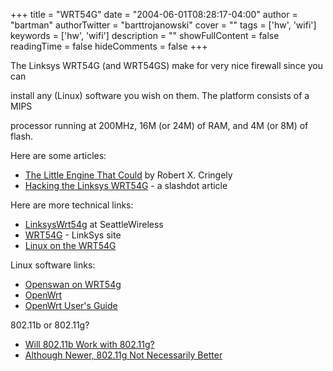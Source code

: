 +++
title = "WRT54G"
date = "2004-06-01T08:28:17-04:00"
author = "bartman"
authorTwitter = "barttrojanowski"
cover = ""
tags = ['hw', 'wifi']
keywords = ['hw', 'wifi']
description = ""
showFullContent = false
readingTime = false
hideComments = false
+++

<p>The Linksys WRT54G (and WRT54GS) make for very nice firewall since you can 

install any (Linux) software you wish on them.  The platform consists of a MIPS

processor running at 200MHz, 16M (or 24M) of RAM, and 4M (or 8M) of flash.

</p>



<p>Here are some articles:

<ul>

<li><a href=http://www.pbs.org/cringely/pulpit/pulpit20040527.html>The Little Engine That Could</a> by Robert X. Cringely

<li><a href=http://slashdot.org/articles/04/06/01/0640250.shtml?tid=126&tid=137&tid=193&tid=215&tid=95>Hacking the Linksys WRT54G</a> - a slashdot article

</ul>

</p>



<p>Here are more technical links:

<ul>

<li><a href=http://www.seattlewireless.net/index.cgi/LinksysWrt54g>LinksysWrt54g</a> at SeattleWireless

<li><a href=http://www.linksys.com/products/product.asp?prid=508&scid=35>WRT54G</a> - LinkSys site

<li><a href=http://www.batbox.org/wrt54g-linux.html>Linux on the WRT54G</a>

</ul>

</p>



<p>Linux software links:

<ul>

<li><a href=http://lists.openswan.org/pipermail/dev/2004-May/000322.html>Openswan on WRT54g</a>

<li><a href=http://openwrt.ksilebo.net/>OpenWrt</a>

<li><a href=http://openwrt.ksilebo.net/userguide.html>OpenWrt User's Guide</a>

</ul>

</p>



<p>802.11b or 802.11g?

<ul>

<li><a href=http://www.wi-fiplanet.com/news/article.php/1577701>Will 802.11b Work with 802.11g?</a>

<li><a href=http://www.wi-fiplanet.com/tutorials/article.php/3332691>Although Newer, 802.11g Not Necessarily Better</a>

</ul>

</p>
